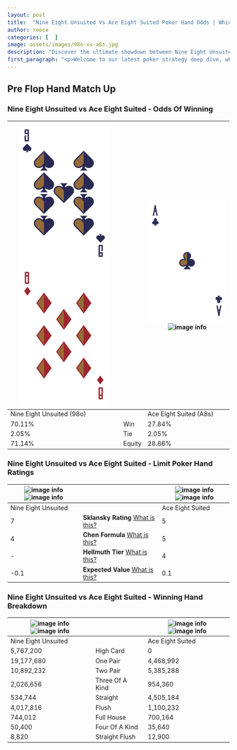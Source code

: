 ```yaml
---
layout: post
title:  "Nine Eight Unsuited Vs Ace Eight Suited Poker Hand Odds | Which Is The Better Hand In Poker? A Complete Guide"
author: reece
categories: [  ]
image: assets/images/98o-vs-a8s.jpg
description: "Discover the ultimate showdown between Nine Eight Unsuited and Ace Eight Suited in poker! Uncover the odds, strategies, and scenarios where one hand triumphs over the other. Get ready to up your poker game with this thrilling analysis."
first_paragraph: "<p>Welcome to our latest poker strategy deep dive, where we're pitting two distinct hands against each other in a high-stakes showdown: Nine Eight Unsuited vs Ace Eight Suited.</p><p>In the dynamic world of poker, every decision counts, and knowing which hand holds the upper hand is key to your success at the table.</p><p>In this article, we'll dissect these two hands, explore the scenarios where one dominates the other, and equip you with the knowledge to make strategic choices that can tip the odds in your favor.</p><p>Get ready to unravel the intriguing dynamics of these poker hands and elevate your game to new heights.</p>"
---
```




[comment]: # (sp0)

## Pre Flop Hand Match Up

<div class="table hand-ratings" markdown="1"> 



### Nine Eight Unsuited vs Ace Eight Suited - Odds Of Winning


    
| ![image info](assets/images/hand1/9.png) ![image info](assets/images/hand1/8o.png) |  | ![image info](assets/images/hand2/a.png) ![image info](assets/images/hand2/8s.png) |
| -------- | -------- | -------- |
| Nine Eight Unsuited (98o) |  | Ace Eight Suited (A8s) |
| 70.11% | Win | 27.84% |
| 2.05% | Tie | 2.05% |
| 71.14% | Equity | 28.86% |




[comment]: # (sp1)



### Nine Eight Unsuited vs Ace Eight Suited - Limit Poker Hand Ratings


    
| ![image info](https://www.riverpairs.com/assets/images/hand1/9.png) ![image info](https://www.riverpairs.com/assets/images/hand1/8o.png) |  | ![image info](https://www.riverpairs.com/assets/images/hand2/a.png) ![image info](https://www.riverpairs.com/assets/images/hand2/8s.png) |
| -------- | -------- | -------- |
| Nine Eight Unsuited |  | Ace Eight Suited |
| 7 | **Sklansky Rating** [What is this?](/sklansky-rating-explained) | 5 |
| 4 | **Chen Formula** [What is this?](/chen-formula-explained) | 5 |
| - | **Hellmuth Tier** [What is this?](/Hellmuth-tier-explained) | 4 |
| -0.1 | **Expected Value** [What is this?](/expected-value-explained) | 0.1 |




[comment]: # (sp2)



### Nine Eight Unsuited vs Ace Eight Suited - Winning Hand Breakdown


    
| ![image info](https://www.riverpairs.com/assets/images/hand1/9.png) ![image info](https://www.riverpairs.com/assets/images/hand1/8o.png) |  | ![image info](https://www.riverpairs.com/assets/images/hand2/a.png) ![image info](https://www.riverpairs.com/assets/images/hand2/8s.png) |
| -------- | -------- | -------- |
| Nine Eight Unsuited |  | Ace Eight Suited |
| 5,767,200 | High Card | 0 |
| 19,177,680 | One Pair | 4,468,992 |
| 10,892,232 | Two Pair | 5,385,288 |
| 2,026,656 | Three Of A Kind | 954,360 |
| 534,744 | Straight | 4,505,184 |
| 4,017,816 | Flush | 1,100,232 |
| 744,012 | Full House | 700,164 |
| 50,400 | Four Of A Kind | 35,640 |
| 8,820 | Straight Flush | 12,900 |




[comment]: # (sp3)



</div>

[comment]: # (sp4)



[comment]: # (sp5)

